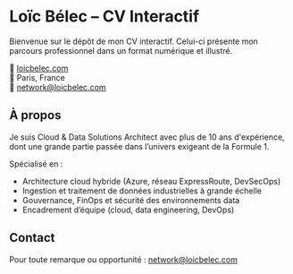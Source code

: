 # Loïc Bélec – CV Interactif

Bienvenue sur le dépôt de mon CV interactif. Celui-ci présente mon parcours professionnel dans un format numérique et illustré.

🔗 [loicbelec.com](https://loicbelec.com)  
📍 Paris, France  
📧 network@loicbelec.com


## À propos

Je suis Cloud & Data Solutions Architect avec plus de 10 ans d'expérience, dont une grande partie passée dans l’univers exigeant de la Formule 1.

Spécialisé en :

- Architecture cloud hybride (Azure, réseau ExpressRoute, DevSecOps)
- Ingestion et traitement de données industrielles à grande échelle
- Gouvernance, FinOps et sécurité des environnements data
- Encadrement d’équipe (cloud, data engineering, DevOps)


## Contact

Pour toute remarque ou opportunité : network@loicbelec.com